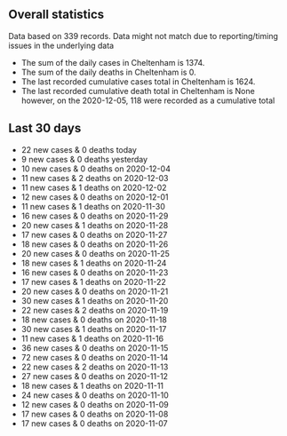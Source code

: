 <!-- summary_marker starts -->
## Overall statistics

 Data based on 339 records. Data might not match due to reporting/timing issues in the underlying data

- The sum of the daily cases in Cheltenham is 1374.
- The sum of the daily deaths in Cheltenham is 0.
- The last recorded cumulative cases total in Cheltenham is 1624.
- The last recorded cumulative death total in Cheltenham is None however, on the 2020-12-05, 118 were recorded as a cumulative total

## Last 30 days

- 22 new cases & 0 deaths today
- 9 new cases & 0 deaths yesterday
- 10 new cases & 0 deaths on 2020-12-04
- 11 new cases & 2 deaths on 2020-12-03
- 11 new cases & 1 deaths on 2020-12-02
- 12 new cases & 0 deaths on 2020-12-01
- 11 new cases & 1 deaths on 2020-11-30
- 16 new cases & 0 deaths on 2020-11-29
- 20 new cases & 1 deaths on 2020-11-28
- 17 new cases & 0 deaths on 2020-11-27
- 18 new cases & 0 deaths on 2020-11-26
- 20 new cases & 0 deaths on 2020-11-25
- 18 new cases & 1 deaths on 2020-11-24
- 16 new cases & 0 deaths on 2020-11-23
- 17 new cases & 1 deaths on 2020-11-22
- 20 new cases & 0 deaths on 2020-11-21
- 30 new cases & 1 deaths on 2020-11-20
- 22 new cases & 2 deaths on 2020-11-19
- 18 new cases & 0 deaths on 2020-11-18
- 30 new cases & 1 deaths on 2020-11-17
- 11 new cases & 1 deaths on 2020-11-16
- 36 new cases & 0 deaths on 2020-11-15
- 72 new cases & 0 deaths on 2020-11-14
- 22 new cases & 2 deaths on 2020-11-13
- 27 new cases & 0 deaths on 2020-11-12
- 18 new cases & 1 deaths on 2020-11-11
- 24 new cases & 0 deaths on 2020-11-10
- 12 new cases & 0 deaths on 2020-11-09
- 17 new cases & 0 deaths on 2020-11-08
- 17 new cases & 0 deaths on 2020-11-07

<!-- summary_marker ends -->
